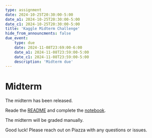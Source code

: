 ```yaml
---
type: assignment
date: 2024-10-25T20:30:00-5:00
date_a1: 2024-10-25T20:30:00-5:00
date_c1: 2024-10-25T20:30:00-5:00
title: 'Kaggle Midterm Challenge'
hide_from_announcments: false
due_event: 
    type: due
    date: 2024-11-08T23:69:00-6:00
    date_a1: 2024-11-08T23:59:00-5:00
    date_c1: 2024-11-08T23:59:00-5:00
    description: 'Midterm due'
---
```


# Midterm

The midterm has been released.

Reade the [README](https://github.com/tools4ds/ds701_fa2024_assignments/tree/main/midterm) and complete the [notebook](https://github.com/tools4ds/ds701_fa2024_assignments/blob/main/midterm/ds701-fa24-midterm.ipynb).

The midterm will be graded manually. 

Good luck! Please reach out on Piazza with any questions or issues.

